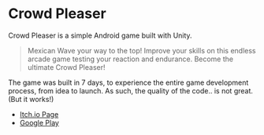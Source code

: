 # Crowd Pleaser

Crowd Pleaser is a simple Android game built with Unity.

> Mexican Wave your way to the top!
> Improve your skills on this endless arcade game testing your reaction and endurance.
> Become the ultimate Crowd Pleaser!

The game was built in 7 days, to experience the entire game development process, from idea to launch. As such, the quality of the code.. is not great. (But it works!)

- [Itch.io Page](https://arran-nz.itch.io/crowd-pleaser)
- [Google Play](https://play.google.com/store/apps/details?id=com.ArranSmith.CrowdPleaser)


